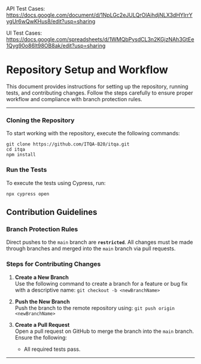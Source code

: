 API Test Cases: https://docs.google.com/document/d/1NpLGc2eJULQrOlAihdjNLX3dHYIrrYygUr6wQwKHus8/edit?usp=sharing

UI Test Cases: https://docs.google.com/spreadsheets/d/1WMQbPysdCL3n2KGjzNAh3GtEe1Qyg90o86lt98OB8ak/edit?usp=sharing

# Repository Setup and Workflow

This document provides instructions for setting up the repository, running tests, and contributing changes. Follow the steps carefully to ensure proper workflow and compliance with branch protection rules.

---

### Cloning the Repository

To start working with the repository, execute the following commands:

    git clone https://github.com/ITQA-B20/itqa.git
    cd itqa
    npm install


### Run the Tests
To execute the tests using Cypress, run:

    npx cypress open 


## Contribution Guidelines

### Branch Protection Rules

Direct pushes to the `main` branch are **`restricted`**. All changes must be made through branches and merged into the `main` branch via pull requests.

### Steps for Contributing Changes

1.  **Create a New Branch**  
    Use the following command to create a branch for a feature or bug fix with a descriptive name:
    `git checkout -b <newBranchName>` 
    
2.  **Push the New Branch**  
    Push the branch to the remote repository using:
    `git push origin <newBranchName>` 
    
3.  **Create a Pull Request**  
    Open a pull request on GitHub to merge the branch into the `main` branch. Ensure the following:
    -   All required tests pass.

----------
